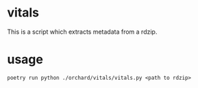 # vitals

This is a script which extracts metadata from a rdzip.

# usage

`poetry run python ./orchard/vitals/vitals.py <path to rdzip>`

